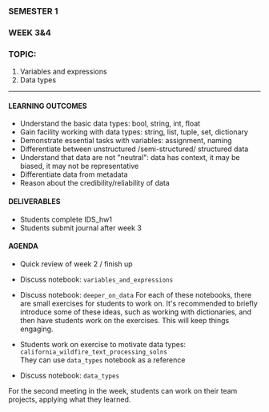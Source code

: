 ### SEMESTER 1
### WEEK 3&4
### TOPIC: 
   1) Variables and expressions
   2) Data types  
   
---  

#### LEARNING OUTCOMES
- Understand the basic data types: bool, string, int, float
- Gain facility working with data types: string, list, tuple, set, dictionary
- Demonstrate essential tasks with variables: assignment, naming
- Differentiate between unstructured /semi-structured/ structured data
- Understand that data are not "neutral": data has context, it may be biased, it may not be representative
- Differentiate data from metadata
- Reason about the credibility/reliability of data

#### DELIVERABLES
- Students complete IDS_hw1
- Students submit journal after week 3

#### AGENDA

- Quick review of week 2 / finish up  

- Discuss notebook: `variables_and_expressions` 
- Discuss notebook: `deeper_on_data`
For each of these notebooks, there are small exercises for students to work on.
It's recommended to briefly introduce some of these ideas, such as working with dictionaries, and then have students work on the exercises.
This will keep things engaging.

- Students work on exercise to motivate data types: `california_wildfire_text_processing_solns`  
  They can use `data_types` notebook as a reference
- Discuss notebook: `data_types`  


For the second meeting in the week, students can work on their team projects, applying what they learned.


